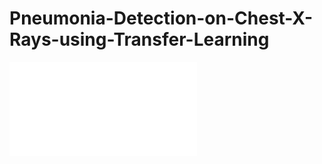 # Pneumonia-Detection-on-Chest-X-Rays-using-Transfer-Learning

![Report: Pneumonia Detection Final Report.pdf](Pneumonia%20Detection%20Final%20Report.pdf)
